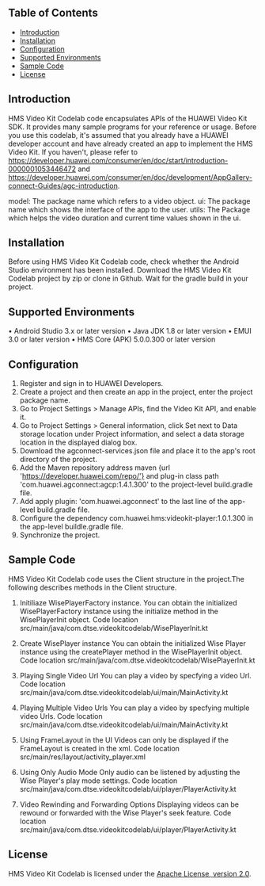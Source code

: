 ## Table of Contents

 * [Introduction](#introduction)
 * [Installation](#installation)
 * [Configuration ](#configuration )
 * [Supported Environments](#supported-environments)
 * [Sample Code](#Sample-Code)
 * [License](#license)
 
 
## Introduction
  HMS Video Kit Codelab code encapsulates APIs of the HUAWEI Video Kit SDK. It provides many sample programs for your reference or usage.
  Before you use this codelab, it's assumed that you already have a HUAWEI developer account and have already created an app to implement the HMS Video Kit. If you haven't,    please refer to https://developer.huawei.com/consumer/en/doc/start/introduction-0000001053446472 and https://developer.huawei.com/consumer/en/doc/development/AppGallery-connect-Guides/agc-introduction.

  model:       The package name which refers to a video object.
  ui:          The package name which shows the interface of the app to the user.
  utils:       The Package which helps the video duration and current time values shown in the ui.

## Installation
Before using HMS Video Kit Codelab code, check whether the Android Studio environment has been installed. 
Download the HMS Video Kit Codelab project by zip or clone in Github.
Wait for the gradle build in your project.
    
## Supported Environments
•	Android Studio 3.x or later version
•	Java JDK 1.8 or later version
•	EMUI 3.0 or later version
•	HMS Core (APK) 5.0.0.300 or later version

## Configuration 
1. Register and sign in to HUAWEI Developers.
2. Create a project and then create an app in the project, enter the project package name.
3. Go to Project Settings > Manage APIs, find the Video Kit API, and enable it.
4. Go to Project Settings > General information, click Set next to Data storage location under Project information, and select a data storage location in the displayed dialog box.
5. Download the agconnect-services.json file and place it to the app's root directory of the project.
6. Add the Maven repository address maven {url 'https://developer.huawei.com/repo/'} and plug-in class path 'com.huawei.agconnect:agcp:1.4.1.300' to the project-level build.gradle file.
7. Add apply plugin: 'com.huawei.agconnect' to the last line of the app-level build.gradle file.
8. Configure the dependency com.huawei.hms:videokit-player:1.0.1.300 in the app-level buildle.gradle file.
9. Synchronize the project.
	
## Sample Code
HMS Video Kit Codelab code uses the Client structure in the project.The following describes methods in the Client structure.

1) Initiliaze WisePlayerFactory instance.
You can obtain the initialized WisePlayerFactory instance using the initialize method in the WisePlayerInit object.
Code location src/main/java/com.dtse.videokitcodelab/WisePlayerInit.kt

2) Create WisePlayer instance
You can obtain the initialized Wise Player instance using the createPlayer method in the WisePlayerInit object.
Code location  src/main/java/com.dtse.videokitcodelab/WisePlayerInit.kt

3) Playing Single Video Url
You can play a video by specfying a video Url.
Code location src/main/java/com.dtse.videokitcodelab/ui/main/MainActivity.kt

4) Playing Multiple Video Urls
You can play a video by specfying multiple video Urls.
Code location src/main/java/com.dtse.videokitcodelab/ui/main/MainActivity.kt

5) Using FrameLayout in the UI
Videos can only be displayed if the FrameLayout is created in the xml.
Code location src/main/res/layout/activity_player.xml

6) Using Only Audio Mode
Only audio can be listened by adjusting the Wise Player's play mode settings.
Code location src/main/java/com.dtse.videokitcodelab/ui/player/PlayerActivity.kt

7) Video Rewinding and Forwarding Options
Displaying videos can be rewound or forwarded with the Wise Player's seek feature.
Code location src/main/java/com.dtse.videokitcodelab/ui/player/PlayerActivity.kt

##  License
HMS Video Kit Codelab is licensed under the [Apache License, version 2.0](http://www.apache.org/licenses/LICENSE-2.0).
